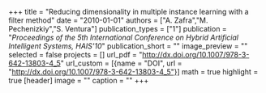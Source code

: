 +++
title = "Reducing dimensionality in multiple instance learning with a filter method"
date = "2010-01-01"
authors = ["A. Zafra","M. Pechenizkiy","S. Ventura"]
publication_types = ["1"]
publication = "_Proceedings of the 5th International Conference on Hybrid Artificial Intelligent Systems, HAIS'10_"
publication_short = ""
image_preview = ""
selected = false
projects = []
url_pdf = "http://dx.doi.org/10.1007/978-3-642-13803-4_5"
url_custom = [{name = "DOI", url = "http://dx.doi.org/10.1007/978-3-642-13803-4_5"}]
math = true
highlight = true
[header]
image = ""
caption = ""
+++


